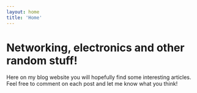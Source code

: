 ```yaml
---
layout: home
title: 'Home'
---
```


# Networking, electronics and other random stuff!

Here on my blog website you will hopefully find some interesting articles. Feel free to comment on each post and let me know what you think!
